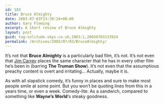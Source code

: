 ```yaml
---
id: 183
title: Bruce Almighty
date: 2003-07-03T13:39:24+00:00
author: Gary Fleming
excerpt: A short review of Bruce Almighty
layout: post
guid: tag:solitude.vkps.co.uk,2003:1,20030703133924
permalink: /Archives/2003/07/03/BruceAlmighty/
---
```

It&#8217;s not that **Bruce Almighty** is a particularly bad film, it&#8217;s not. It&#8217;s not even that [Jim Carrey](http://us.imdb.com/Name?Carrey,Jim) places the same character that he has in every other film he&#8217;s been in (barring **The Truman Show**). It&#8217;s not even that the assumptious preachy content is overt and irritating&#8230; Actually, maybe it is.

As with all slapstick comedy, it&#8217;s funny in places and sure to make most people smile at some point. But you won&#8217;t be quoting lines from this in a years time, or even a week. Comedy-lite: As a sandwich, compared to something like **Wayne&#8217;s World**&#8216;s steaky goodness.